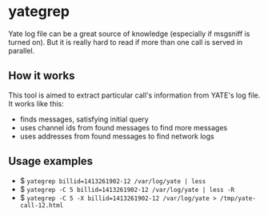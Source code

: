 yategrep
========

Yate log file can be a great source of knowledge (especially if msgsniff is
turned on). But it is really hard to read if more than one call is served in
parallel.

## How it works

This tool is aimed to extract particular call's information from YATE's log
file. It works like this:

* finds messages, satisfying initial query
* uses channel ids from found messages to find more messages
* uses addresses from found messages to find network logs

## Usage examples

* $ `yategrep billid=1413261902-12 /var/log/yate | less`
* $ `yategrep -C 5 billid=1413261902-12 /var/log/yate | less -R`
* $ `yategrep -C 5 -X billid=1413261902-12 /var/log/yate > /tmp/yate-call-12.html`


